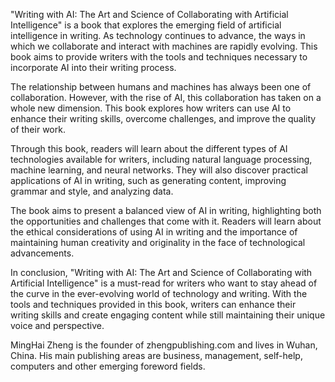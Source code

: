 
"Writing with AI: The Art and Science of Collaborating with Artificial Intelligence" is a book that explores the emerging field of artificial intelligence in writing. As technology continues to advance, the ways in which we collaborate and interact with machines are rapidly evolving. This book aims to provide writers with the tools and techniques necessary to incorporate AI into their writing process.

The relationship between humans and machines has always been one of collaboration. However, with the rise of AI, this collaboration has taken on a whole new dimension. This book explores how writers can use AI to enhance their writing skills, overcome challenges, and improve the quality of their work.

Through this book, readers will learn about the different types of AI technologies available for writers, including natural language processing, machine learning, and neural networks. They will also discover practical applications of AI in writing, such as generating content, improving grammar and style, and analyzing data.

The book aims to present a balanced view of AI in writing, highlighting both the opportunities and challenges that come with it. Readers will learn about the ethical considerations of using AI in writing and the importance of maintaining human creativity and originality in the face of technological advancements.

In conclusion, "Writing with AI: The Art and Science of Collaborating with Artificial Intelligence" is a must-read for writers who want to stay ahead of the curve in the ever-evolving world of technology and writing. With the tools and techniques provided in this book, writers can enhance their writing skills and create engaging content while still maintaining their unique voice and perspective.

MingHai Zheng is the founder of zhengpublishing.com and lives in Wuhan, China. His main publishing areas are business, management, self-help, computers and other emerging foreword fields.
